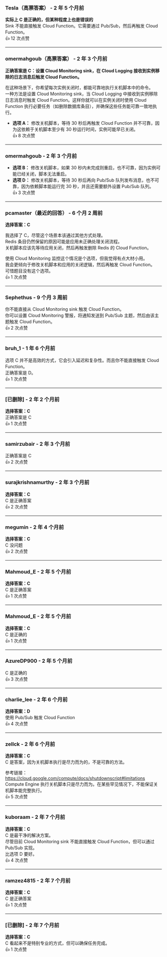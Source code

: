### Tesla（高票答案） - 2 年 5 个月前
  **实际上 C 是正确的，但某种程度上也是错误的**    
  Sink 不能直接触发 Cloud Function。它需要通过 Pub/Sub，然后再触发 Cloud Function。  
  👍 12 次点赞
  
  ---
  
  ### omermahgoub（高票答案） - 2 年 3 个月前  
  **正确答案是 C：设置 Cloud Monitoring sink，在 Cloud Logging 接收到实例移除的日志消息后触发 Cloud Function。**
    
  在这种场景下，你希望每次实例关闭时，都能可靠地执行关机脚本中的命令。    
  一种方法是设置 Cloud Monitoring sink，当 Cloud Logging 中接收到实例移除日志消息时触发 Cloud Function。这样你就可以在实例关闭时使用 Cloud Function 执行必要任务（如删除数据库条目），并确保这些任务能可靠一致地执行。
  
  - **选项 A：** 修改关机脚本，等待 30 秒后再触发 Cloud Function 并不可靠，因为这依赖于关机脚本至少有 30 秒运行时间，实例可能早已关闭。  
  👍 8 次点赞
  
  ---
  
  ### omermahgoub - 2 年 3 个月前  
  - **选项 B：** 修改关机脚本，如果 30 秒内未完成则重启，也不可靠，因为实例可能已经关闭，脚本无法重启。
  - **选项 D：** 修改关机脚本，等待 30 秒后再向 Pub/Sub 队列发布消息，也不可靠，因为依赖脚本能运行完 30 秒，并且还需要额外设置 Pub/Sub 队列。  
  👍 3 次点赞
  
  ---
  
  ### pcamaster（最近的回答） - 6 个月 2 周前  
  **选择答案：C**
    
  我选择了 C，尽管这个场景本该通过其他方式处理。    
  Redis 条目仍然保留的原因可能是应用未正确处理关闭流程。    
  关机脚本应该先等待应用关闭，然后再触发删除 Redis 的 Cloud Function。
    
  使用 Cloud Monitoring 监控这个情况是个选项，但我觉得有点大材小用。    
  我会更倾向于修改关机脚本和应用的关闭逻辑，然后再触发 Cloud Function。    
  可惜题目没有这个选项。  
  👍 1 次点赞
  
  ---
  
  ### Sephethus - 9 个月 3 周前    
  你不能直接从 Cloud Monitoring sink 触发 Cloud Function。    
  你可以设置 Cloud Monitoring 警报，将通知发送到 Pub/Sub 主题，然后由该主题触发 Cloud Function。  
  👍 2 次点赞
  
  ---
  
  ### bruh_1 - 1 年 6 个月前    
  选项 C 并不是高效的方式，它会引入延迟和复杂性。而且你不能直接触发 Cloud Function。    
  正确答案是 D。  
  👍 1 次点赞
  
  ---
  
  ### [已删除] - 2 年 2 个月前  
  **选择答案：C**    
  正确答案是 C  
  👍 1 次点赞
  
  ---
  
  ### samirzubair - 2 年 3 个月前    
  正确答案是 C  
  👍 2 次点赞
  
  ---
  
  ### surajkrishnamurthy - 2 年 3 个月前  
  **选择答案：C**    
  C 是正确答案  
  👍 2 次点赞
  
  ---
  
  ### megumin - 2 年 4 个月前  
  **选择答案：C**    
  C 没问题  
  👍 2 次点赞
  
  ---
  
  ### Mahmoud_E - 2 年 5 个月前  
  **选择答案：C**    
  C 是正确答案  
  👍 1 次点赞
  
  ---
  
  ### Mahmoud_E - 2 年 5 个月前  
  **选择答案：C**    
  C 是正确的  
  👍 1 次点赞
  
  ---
  
  ### AzureDP900 - 2 年 5 个月前    
  C 是正确的  
  👍 3 次点赞
  
  ---
  
  ### charlie_lee - 2 年 6 个月前  
  **选择答案：D**    
  使用 Pub/Sub 触发 Cloud Function  
  👍 4 次点赞
  
  ---
  
  ### zellck - 2 年 6 个月前  
  **选择答案：C**    
  C 是答案，因为关机脚本执行是尽力而为的，不是可靠的方法。
    
  参考链接：    
  https://cloud.google.com/compute/docs/shutdownscript#limitations    
  Compute Engine 执行关机脚本只是尽力而为。在某些罕见情况下，不能保证关机脚本能完整执行。  
  👍 5 次点赞
  
  ---
  
  ### kuboraam - 2 年 7 个月前  
  **选择答案：C**    
  C 是最干净的解决方案。    
  尽管目前 Cloud Monitoring sink 不能直接触发 Cloud Function，但可以通过 Pub/Sub 实现。    
  比选项 D 要好。  
  👍 4 次点赞
  
  ---
  
  ### ramzez4815 - 2 年 7 个月前  
  **选择答案：C**    
  C 是正确答案  
  👍 1 次点赞
  
  ---
  
  ### [已删除] - 2 年 7 个月前  
  **选择答案：C**    
  C 看起来不是特别专业的方式，但可以确保任务完成。  
  👍 1 次点赞
  